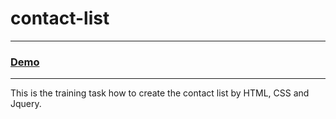 # contact-list
---
### [Demo](https://vannyle.github.io/contact-list/)
---
This is the training task how to create the contact list by HTML, CSS and Jquery. 
